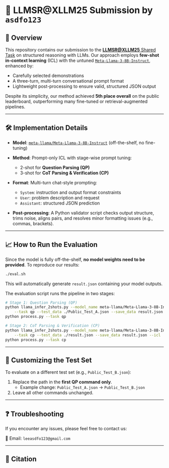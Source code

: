# 🧠 LLMSR\@XLLM25 Submission by `asdfo123`

## 🚀 Overview

This repository contains our submission to the [**LLMSR\@XLLM25** Shared Task](https://xllms.github.io/LLMSR/) on structured reasoning with LLMs.
Our approach employs **few-shot in-context learning** (ICL) with the untuned [`Meta-Llama-3-8B-Instruct`](https://huggingface.co/meta-llama/Meta-Llama-3-8B-Instruct), enhanced by:

* Carefully selected demonstrations
* A three-turn, multi-turn conversational prompt format
* Lightweight post-processing to ensure valid, structured JSON output

Despite its simplicity, our method achieved **5th place overall** on the public leaderboard, outperforming many fine-tuned or retrieval-augmented pipelines.

---

## 🛠️ Implementation Details

* **Model**:
  [`meta-llama/Meta-Llama-3-8B-Instruct`](https://huggingface.co/meta-llama/Meta-Llama-3-8B-Instruct) (off-the-shelf, no fine-tuning)

* **Method**:
  Prompt-only ICL with stage-wise prompt tuning:

  * 2-shot for **Question Parsing (QP)**
  * 3-shot for **CoT Parsing & Verification (CP)**

* **Format**:
  Multi-turn chat-style prompting:

  * `System`: instruction and output format constraints
  * `User`: problem description and request
  * `Assistant`: structured JSON prediction

* **Post-processing**:
  A Python validator script checks output structure, trims noise, aligns pairs, and resolves minor formatting issues (e.g., commas, brackets).

---

## 📈 How to Run the Evaluation

Since the model is fully off-the-shelf, **no model weights need to be provided**. To reproduce our results:

```bash
./eval.sh
```

This will automatically generate `result.json` containing your model outputs.

The evaluation script runs the pipeline in two stages:

```bash
# Stage 1: Question Parsing (QP)
python llama_infer_2shots.py --model_name meta-llama/Meta-Llama-3-8B-Instruct \
    --task qp --test_data ./Public_Test_A.json --save_data result.json --icl
python process.py --task qp

# Stage 2: CoT Parsing & Verification (CP)
python llama_infer_2shots.py --model_name meta-llama/Meta-Llama-3-8B-Instruct \
    --task cp --test_data ./result.json --save_data result.json --icl
python process.py --task cp
```

---

## 🔁 Customizing the Test Set

To evaluate on a different test set (e.g., `Public_Test_B.json`):

1. Replace the path in the **first QP command only**.
    - Example change: `Public_Test_A.json` → `Public_Test_B.json`
3. Leave all other commands unchanged.

---

## ❓ Troubleshooting

If you encounter any issues, please feel free to contact us:

📧 Email: `leeasdfo123@gmail.com`

---

## 📄 Citation

